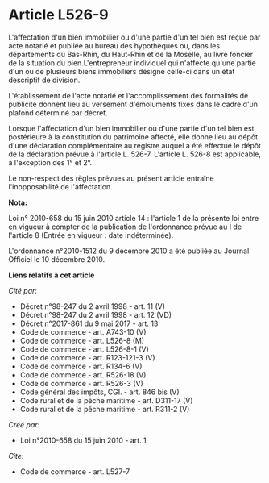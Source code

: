 # Article L526-9

L'affectation d'un bien immobilier ou d'une partie d'un tel bien est reçue par acte notarié et publiée au bureau des
hypothèques ou, dans les départements du Bas-Rhin, du Haut-Rhin et de la Moselle, au livre foncier de la situation du
bien.L'entrepreneur individuel qui n'affecte qu'une partie d'un ou de plusieurs biens immobiliers désigne celle-ci dans un
état descriptif de division.

L'établissement de l'acte notarié et l'accomplissement des formalités de publicité donnent lieu au versement d'émoluments
fixes dans le cadre d'un plafond déterminé par décret. 

Lorsque l'affectation d'un bien immobilier ou d'une partie d'un tel bien est postérieure à la constitution du patrimoine
affecté, elle donne lieu au dépôt d'une déclaration complémentaire au registre auquel a été effectué le dépôt de la
déclaration prévue à l'article L. 526-7. L'article L. 526-8 est applicable, à l'exception des 1° et 2°. 

Le non-respect des règles prévues au présent article entraîne l'inopposabilité de l'affectation.

**Nota:**

Loi n° 2010-658 du 15 juin 2010 article 14 : l'article 1 de la présente loi entre en vigueur à compter de la publication de
l'ordonnance prévue au I de l'article 8 (Entrée en vigueur : date indéterminée).

L'ordonnance n°2010-1512 du 9 décembre 2010 a été publiée au Journal Officiel le 10 décembre 2010.

**Liens relatifs à cet article**

_Cité par_:

  - Décret n°98-247 du 2 avril 1998 - art. 11 (V)
  - Décret n°98-247 du 2 avril 1998 - art. 12 (VD)
  - Décret n°2017-861 du 9 mai 2017 - art. 13
  - Code de commerce - art. A743-10 (V)
  - Code de commerce - art. L526-8 (M)
  - Code de commerce - art. L526-8-1 (V)
  - Code de commerce - art. R123-121-3 (V)
  - Code de commerce - art. R134-6 (V)
  - Code de commerce - art. R526-18 (V)
  - Code de commerce - art. R526-3 (V)
  - Code général des impôts, CGI. - art. 846 bis (V)
  - Code rural et de la pêche maritime - art. D311-17 (V)
  - Code rural et de la pêche maritime - art. R311-2 (V)

_Créé par_:

  - Loi n°2010-658 du 15 juin 2010 - art. 1

_Cite_:

  - Code de commerce - art. L527-7
